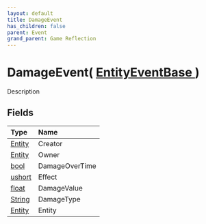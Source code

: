 ```yaml
---
layout: default
title: DamageEvent
has_children: false
parent: Event
grand_parent: Game Reflection
---
```

# DamageEvent( [ EntityEventBase ](/riftbreaker-wiki/docs/game-reflection/events/entity_event_base/) )
Description 

## Fields

| Type | Name |
|:----------|:--------------|
| [Entity](/riftbreaker-wiki/docs/game-reflection/classes/entity/) | Creator |
| [Entity](/riftbreaker-wiki/docs/game-reflection/classes/entity/) | Owner |
| [bool](/riftbreaker-wiki/docs/game-reflection/components/bool/) | DamageOverTime |
| [ushort](/riftbreaker-wiki/docs/game-reflection/enums/ushort/) | Effect |
| [float](/riftbreaker-wiki/docs/game-reflection/components/float/) | DamageValue |
| [String](/riftbreaker-wiki/docs/game-reflection/components/string/) | DamageType |
| [Entity](/riftbreaker-wiki/docs/game-reflection/classes/entity/) | Entity |

